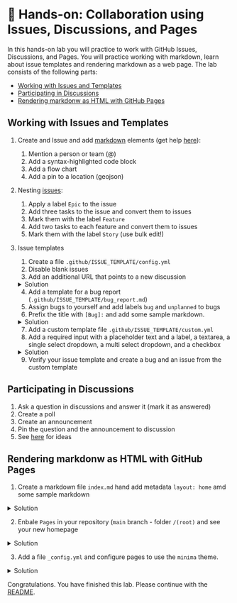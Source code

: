 # 🔨 Hands-on: Collaboration using Issues, Discussions, and Pages

In this hands-on lab you will practice to work with GitHub Issues, Discussions, and Pages. You will practice working with markdown, learn about issue templates and rendering markdown as a web page. The lab consists of the following parts:

- [Working with Issues and Templates](#working-with-issues-and-templates)
- [Participating in Discussions](#participating-in-discussions)
- [Rendering markdonw as HTML with GitHub Pages](#rendering-markdonw-as-html-with-github-pages)

## Working with Issues and Templates

1. Create and Issue and add [markdown](https://github.com/wulfland/AccelerateDevOps/issues/232) elements (get help [here](https://docs.github.com/en/get-started/writing-on-github/getting-started-with-writing-and-formatting-on-github/about-writing-and-formatting-on-github)):
    1. Mention a person or team (@)
    2. Add a syntax-highlighted code block
    3. Add a flow chart
    4. Add a pin to a location (geojson)
2. Nesting [issues](https://github.com/wulfland/AccelerateDevOps/issues/233):
    1. Apply a label `Epic` to the issue
    2. Add three tasks to the issue and convert them to issues
    3. Mark them with the label `Feature`
    4. Add two tasks to each feature and convert them to issues 
    5. Mark them with the label `Story` (use bulk edit!)
3. Issue templates
    1. Create a file `.github/ISSUE_TEMPLATE/config.yml`
    2. Disable blank issues
    3. Add an additional URL that points to a new discussion  

    <details><summary>Solution</summary>

    ```yaml
    blank_issues_enabled: false
    contact_links:
      - name: 👥 Discussions
        url:  https://github.com/wulfland/AccelerateDevOps/discussions/new
        about: Please use discussions for issues that are not a bug, enhancement or feature request
    ```

    </details>

    4. Add a template for a bug report (`.github/ISSUE_TEMPLATE/bug_report.md`)
    5. Assign bugs to yourself and add labels `bug` and `unplanned` to bugs
    6. Prefix the title with `[Bug]:` and add some sample markdown.

    <details><summary>Solution</summary>    

    ```yaml
    ---
    name: 🐞 Bug report
    about: Create a report to help us improve
    title: '[Bug]:'
    labels: [bug, unplanned]
    assignees: 
      - wulfland
    ---

    **Describe the bug**
    A clear and concise description of what the bug is.

    **To Reproduce**
    Steps to reproduce the behavior:
    1. Go to '...'
    2. Click on '....'
    3. Scroll down to '....'
    4. See error

    ```

    </details>

    7. Add a custom template file `.github/ISSUE_TEMPLATE/custom.yml`
    8. Add a required input with a placeholder text and a label, a textarea, a single select dropdown, a multi select dropdown, and a checkbox

    <details><summary>Solution</summary>  
    
    ```yaml
    name: 💡 Custom Issue Form
    description: A custom form with different fields
    body:
      - type: input
        id: contact
        attributes:
          label: Contact Details
          description: How can we get in touch with you if we need more info?
          placeholder: ex. email@example.com
        validations:
          required: false
      - type: textarea
        id: what-happened
        attributes:
          label: What happened?
          description: Also tell us, what did you expect to happen?
          placeholder: Tell us what you see!
          value: "Tell us what you think"
        validations:
          required: true
      - type: dropdown
        id: version
        attributes:
          label: Version
          description: What version of our software are you running?
          options:
            - 1.0.2 (Default)
            - 1.0.3 (Edge)
            - 1.0.4 (Something)
        validations:
          required: true
      - type: dropdown
        id: browsers
        attributes:
          label: What browsers are you seeing the problem on?
          multiple: true
          options:
            - Firefox
            - Chrome
            - Safari
            - Microsoft Edge
      - type: checkboxes
        id: terms
        attributes:
          label: Code of Conduct
          description: By submitting this issue, you agree to follow our [Code of Conduct](https://example.com)
          options:
            - label: I agree to follow this project's Code of Conduct
              required: true
    ```
    
    </details>
    
    9. Verify your issue template and create a bug and an issue from the custom template

## Participating in Discussions

1. Ask a question in discussions and answer it (mark it as answered)
2. Create a poll 
3. Create an announcement
4. Pin the question and the announcement to discussion
5. See [here](https://github.com/wulfland/AccelerateDevOps/discussions) for ideas

## Rendering markdonw as HTML with GitHub Pages

1. Create a markdown file `index.md` hand add metadata `layout: home` amd some sample markdown 

<details><summary>Solution</summary> 
    
```yaml
---
layout: home
---

This is the the homepage `index.md`
```
    
</details>

2. Enbale `Pages` in your repository (`main` branch - folder `/(root)` and see your new homepage
 
<details><summary>Solution</summary> 
    <img width="722" alt="image" src="https://user-images.githubusercontent.com/5276337/173327871-e3f62cf0-c101-4e6c-8911-780c779d6571.png">
</details>

3. Add a file `_config.yml` and configure pages to use the `minima` theme.

<details><summary>Solution</summary> 

```YAML
title: GitHub Bootcamp
description: >-
  This is is a sample Jekyll website that is hosted in GitHub Pages.
  It is used in the `GitHub Bootcamp` workshop from @wulfland
twitter_username: mike_kaufmann
github_username: wulfland
theme: minima
markdown: kramdown
```

</details>

Congratulations. You have finished this lab. Please continue with the [README](../README.md#part-2--portfolio-and-project-management).
